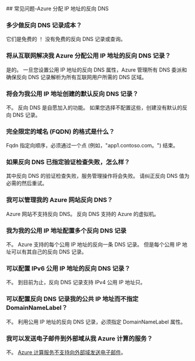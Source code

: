 <BR> 
## <a name="faq---reverse-dns-for-your-azure-assigned-ip-address"></a>常见问题-Azure 分配 IP 地址的反向 DNS

### <a name="how-much-do-reverse-dns-records-cost"></a>多少做反向 DNS 记录成本？
它们是免费的 ！  没有免费的反向 DNS 记录或查询。

### <a name="will-the-reverse-dns-records-for-my-azure-assigned-public-ip-address-resolve-from-the-internet"></a>将从互联网解决我 Azure 分配公用 IP 地址的反向 DNS 记录？
是的。 一旦您设置公用 IP 地址的反向 DNS 属性，Azure 管理所有 DNS 委派和确保反向 DNS 记录解析为所有互联网用户所需的 DNS 区域。

### <a name="will-a-default-reverse-dns-record-be-created-for-my-public-ip-addresses"></a>将会为我公用 IP 地址创建的默认反向 DNS 记录？
不。 反向 DNS 是自愿加入的功能。 如果您选择不配置这些，创建没有默认的反向 DNS 记录。

### <a name="what-is-the-format-for-the-fully-qualified-domain-name-fqdn"></a>完全限定的域名 (FQDN) 的格式是什么？
Fqdn 指定向顺序，必须通过一个点 (例如，"app1.contoso.com。") 结束。

### <a name="what-happens-if-the-validation-checks-for-the-reverse-dns-ive-specified-fail"></a>如果反向 DNS 已指定验证检查失败，怎么样？
其中反向 DNS 的验证检查失败，服务管理操作将会失败。 请纠正反向 DNS 值为必需的然后重试。

### <a name="can-i-manage-reverse-dns-for-my-azure-website"></a>我可以管理我的 Azure 网站反向 DNS？
Azure 网站不支持反向 DNS。 反向 DNS 支持的 Azure 的虚拟机。

### <a name="can-i-configure-multiple-reverse-dns-records-for-my-public-ip-address"></a>我为我的公用 IP 地址配置多个反向 DNS 记录
不。 Azure 支持的每个公用 IP 地址的反向一条 DNS 记录。 但是每个公用 IP 地址可以有其自己的反向 DNS 记录。

### <a name="can-i-configure-reverse-dns-records-for-an-ipv6-public-ip-address"></a>可以配置 IPv6 公用 IP 地址的反向 DNS 记录？
不。  到目前为止，反向 DNS 记录支持 IPv4 公用 IP 地址只。

### <a name="can-i-configure-a-reverse-dns-record-for-my-public-ip-address-without-having-a-domainnamelabel-specified"></a>可以配置反向 DNS 记录我的公共 IP 地址而不指定 DomainNameLabel？
不。 利用公用 IP 地址的反向 DNS 记录，必须指定 DomainNameLabel 属性。

### <a name="can-i-send-emails-to-external-domains-from-my-azure-compute-services"></a>我可以发送电子邮件到外部域从我 Azure 计算的服务？
不。 [Azure 计算服务不支持向外部域发送电子邮件](https://blogs.msdn.microsoft.com/mast/2016/04/04/sending-e-mail-from-azure-compute-resource-to-external-domains/)。
